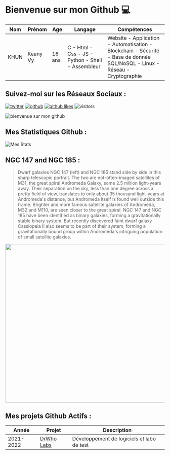 # Bienvenue sur mon Github 💻
| Nom | Prénom | Age | Langage | Compétences |
|---  |---     |---  |---      |---
| KHUN | Keany Vy | 16 ans | C - Html - Css - JS - Python - Shell - Assembleur | Website - Application - Automatisation - Blockchain - Sécurité - Base de donnée SQL/NoSQL - Linux - Réseau - Cryptographie |

## Suivez-moi sur les Réseaux Sociaux :
[![twitter](https://img.shields.io/twitter/follow/thisiskeanyvy?style=social)](https://twitter.com/thisiskeanyvy)
[![github](https://img.shields.io/github/followers/thisiskeanyvy?style=social)](https://github.com/thisiskeanyvy?tab=followers)
[![github likes](https://img.shields.io/github/stars/thisiskeanyvy?style=social)](https://github.com/thisiskeanyvy)
![visitors](https://visitor-badge.glitch.me/badge?page_id=page.id=thisiskeanyvy.thisiskeanyvy)

![bienvenue sur mon github](https://thisiskeanyvy-hosting.pages.dev/banner.gif)

## Mes Statistiques Github :
![Mes Stats](https://github-readme-stats.vercel.app/api?username=thisiskeanyvy&show_icons=true&theme=radical)

## NGC 147 and NGC 185 :

> Dwarf galaxies NGC 147 (left) and NGC 185 stand side by side in this sharp telescopic portrait. The two are not-often-imaged satellites of M31, the great spiral Andromeda Galaxy, some 2.5 million light-years away. Their separation on the sky, less than one degree across a pretty field of view, translates to only about 35 thousand light-years at Andromeda's distance, but Andromeda itself is found well outside this frame. Brighter and more famous satellite galaxies of Andromeda, M32 and M110, are seen closer to the great spiral. NGC 147 and NGC 185 have been identified as binary galaxies, forming a gravitationally stable binary system. But recently discovered faint dwarf galaxy Cassiopeia II also seems to be part of their system, forming a gravitationally bound group within Andromeda's intriguing population of small satellite galaxies.

<img src='https://apod.nasa.gov/apod/image/2111/NGC147NGC185satellites1024.jpg' width="800" height="500"/>

## Mes projets Github Actifs :
| Année | Projet | Description |
|---   |---     |---          |
| 2021-2022 | [DrWho Labs](https://github.com/drwholabs) | Développement de logiciels et labo de test |